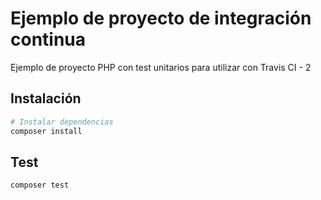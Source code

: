 # Ejemplo de proyecto de integración continua

Ejemplo de proyecto PHP con test unitarios para utilizar con Travis CI - 2

## Instalación

``` bash
# Instalar dependencias
composer install
```

## Test

``` bash
composer test
```
